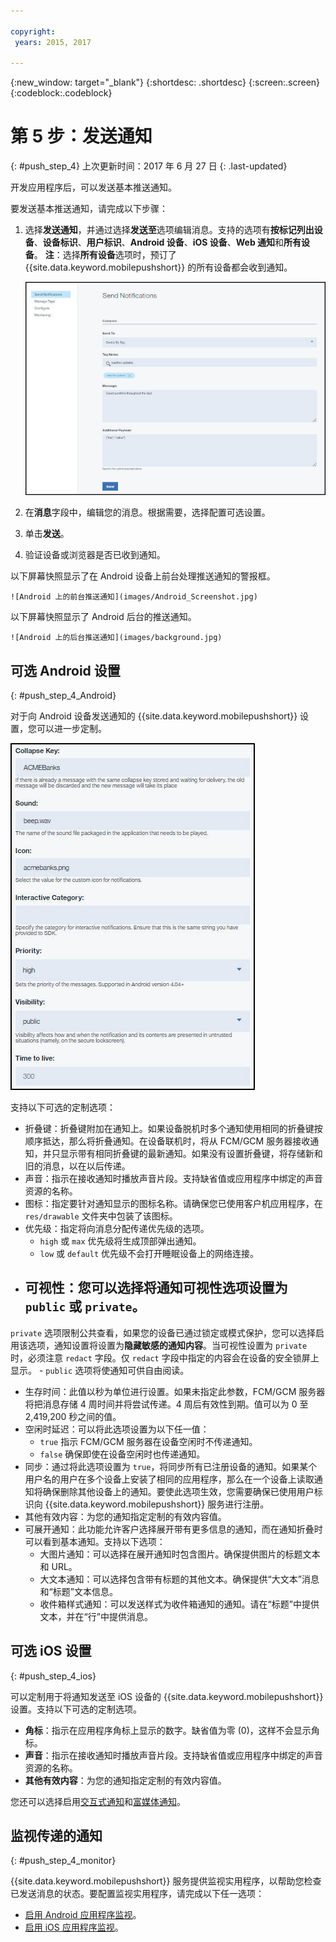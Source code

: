 ```yaml
---

copyright:
 years: 2015, 2017

---
```


{:new_window: target="_blank"}
{:shortdesc: .shortdesc}
{:screen:.screen}
{:codeblock:.codeblock}

# 第 5 步：发送通知
{: #push_step_4}
上次更新时间：2017 年 6 月 27 日
{: .last-updated}


开发应用程序后，可以发送基本推送通知。

要发送基本推送通知，请完成以下步骤：

1. 选择**发送通知**，并通过选择**发送至**选项编辑消息。支持的选项有**按标记列出设备**、**设备标识**、**用户标识**、**Android 设备**、**iOS 设备**、**Web 通知**和**所有设备**。
**注**：选择**所有设备**选项时，预订了 {{site.data.keyword.mobilepushshort}} 的所有设备都会收到通知。
	
	![“通知”屏幕](images/tag_notification.jpg)

2. 在**消息**字段中，编辑您的消息。根据需要，选择配置可选设置。
3. 单击**发送**。
3. 验证设备或浏览器是否已收到通知。

以下屏幕快照显示了在 Android 设备上前台处理推送通知的警报框。


	![Android 上的前台推送通知](images/Android_Screenshot.jpg)
以下屏幕快照显示了 Android 后台的推送通知。

	![Android 上的后台推送通知](images/background.jpg)
## 可选 Android 设置 
{: #push_step_4_Android}

对于向 Android 设备发送通知的 {{site.data.keyword.mobilepushshort}} 设置，您可以进一步定制。 


![Android 定制设置](images/android_custom_settings.jpg)

支持以下可选的定制选项：

- 折叠键：折叠键附加在通知上。如果设备脱机时多个通知使用相同的折叠键按顺序抵达，那么将折叠通知。在设备联机时，将从 FCM/GCM 服务器接收通知，并只显示带有相同折叠键的最新通知。如果没有设置折叠键，将存储新和旧的消息，以在以后传递。
- 声音：指示在接收通知时播放声音片段。支持缺省值或应用程序中绑定的声音资源的名称。
- 图标：指定要针对通知显示的图标名称。请确保您已使用客户机应用程序，在 `res/drawable` 文件夹中包装了该图标。
- 优先级：指定将向消息分配传递优先级的选项。 
	- `high` 或 `max` 优先级将生成顶部弹出通知。
	- `low` 或 `default` 优先级不会打开睡眠设备上的网络连接。 
- 可视性：您可以选择将通知可视性选项设置为 `public` 或 `private`。 
	- 
`private` 选项限制公共查看，如果您的设备已通过锁定或模式保护，您可以选择启用该选项，通知设置将设置为**隐藏敏感的通知内容**。当可视性设置为 `private` 时，必须注意 `redact` 字段。仅 `redact` 字段中指定的内容会在设备的安全锁屏上显示。 
	- `public` 选项将使通知可供自由阅读。
- 生存时间：此值以秒为单位进行设置。如果未指定此参数，FCM/GCM 服务器将把消息存储 4 周时间并将尝试传递。4 周后有效性到期。值可以为 0 至 2,419,200 秒之间的值。
- 空闲时延迟：可以将此选项设置为以下任一值：
	- `true` 指示 FCM/GCM 服务器在设备空闲时不传递通知。 
	- `false` 确保即使在设备空闲时也传递通知。
- 同步：通过将此选项设置为 `true`，将同步所有已注册设备的通知。如果某个用户名的用户在多个设备上安装了相同的应用程序，那么在一个设备上读取通知将确保删除其他设备上的通知。要使此选项生效，您需要确保已使用用户标识向 {{site.data.keyword.mobilepushshort}} 服务进行注册。
- 其他有效内容：为您的通知指定定制的有效内容值。
- 可展开通知：此功能允许客户选择展开带有更多信息的通知，而在通知折叠时可以看到基本通知。支持以下选项：
	- 大图片通知：可以选择在展开通知时包含图片。确保提供图片的标题文本和 URL。
	- 大文本通知：可以选择包含带有标题的其他文本。确保提供“大文本”消息和“标题”文本信息。
	- 收件箱样式通知：可以发送样式为收件箱通知的通知。请在“标题”中提供文本，并在“行”中提供消息。	 

## 可选 iOS 设置 
{: #push_step_4_ios}

可以定制用于将通知发送至 iOS 设备的 {{site.data.keyword.mobilepushshort}} 设置。支持以下可选的定制选项。

- **角标**：指示在应用程序角标上显示的数字。缺省值为零 (0)，这样不会显示角标。 
- **声音**：指示在接收通知时播放声音片段。支持缺省值或应用程序中绑定的声音资源的名称。
- **其他有效内容**：为您的通知指定定制的有效内容值。

您还可以选择启用[交互式通知](https://github.com/ibm-bluemix-mobile-services/bms-clientsdk-swift-push/tree/Doc#interactive-notifications)和[富媒体通知](https://github.com/ibm-bluemix-mobile-services/bms-clientsdk-swift-push/tree/Doc#enabling-rich-media-notifications)。

## 监视传递的通知 
{: #push_step_4_monitor}

{{site.data.keyword.mobilepushshort}} 服务提供监视实用程序，以帮助您检查已发送消息的状态。要配置监视实用程序，请完成以下任一选项：

- [启用 Android 应用程序监视](https://github.com/ibm-bluemix-mobile-services/bms-clientsdk-android-push/tree/Doc#monitoring)。
- [启用 iOS 应用程序监视](https://github.com/ibm-bluemix-mobile-services/bms-clientsdk-swift-push/tree/Doc#enable-monitoring)。
